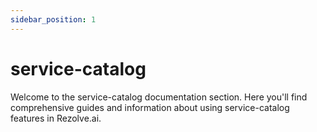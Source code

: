 ```yaml
---
sidebar_position: 1
---
```


# service-catalog

Welcome to the service-catalog documentation section. Here you'll find comprehensive guides and information about using service-catalog features in Rezolve.ai.
